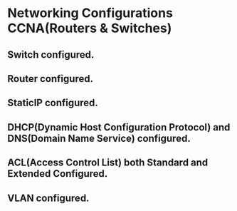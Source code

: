 # Networking Configurations CCNA(Routers & Switches)
## Switch configured.
## Router configured.
## StaticIP configured.
## DHCP(Dynamic Host Configuration Protocol) and DNS(Domain Name Service) configured.
## ACL(Access Control List) both Standard and Extended Configured.
## VLAN configured.
